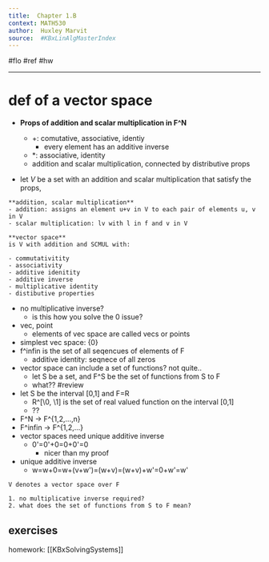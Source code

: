 ```yaml
---
title:  Chapter 1.B
context: MATH530
author:  Huxley Marvit
source:  #KBxLinAlgMasterIndex
---
```


#flo #ref  #hw

---


# def of a vector space
- **Props of addition and scalar multiplication in F^N**
	- +: comutative, associative, identiy
		- every element has an additive inverse
	- \*: associative, identity
	- addition and scalar multiplication, connected by distributive props


- let *V* be a set with an addition and scalar multiplication that satisfy the props,
```ad-def
**addition, scalar multiplication**
- addition: assigns an element u+v in V to each pair of elements u, v in V
- scalar multiplication: lv with l in f and v in V

```


```ad-def
**vector space**
is V with addition and SCMUL with:

- commutativitity
- associativity
- additive idenitity
- additive inverse
- multiplicative identity
- distibutive properties
```
- no multiplicative inverse?
	- is this how you solve the 0 issue?
- vec, point 
	- elements of vec space are called vecs or points
- simplest vec space: $\{0\}$
- f^infin is the set of all seqencues of elements of F
	- additive identity: seqnece of all zeros
- vector space can include a set of functions? not quite..
	- let S be a set, and F^S be the set of functions from S to F
	- what?? #review 
- let S be the interval [0,1] and F=R
	- R^\[\0, \1\] is the set of real valued function on the interval [0,1]
	- ??
- F^N -> F^{1,2,...,n}
- F^infin -> F^{1,2,...}
- vector spaces need unique additive inverse
	- 0'=0'+0=0+0'=0
		- nicer than my proof
- unique additive inverse
	- w=w+0=w+(v+w')=(w+v)=(w+v)+w'=0+w'=w'

```ad-important
V denotes a vector space over F
```



```ad-question
1. no multiplicative inverse required?
2. what does the set of functions from S to F mean?
```

## exercises





homework: [[KBxSolvingSystems]]









